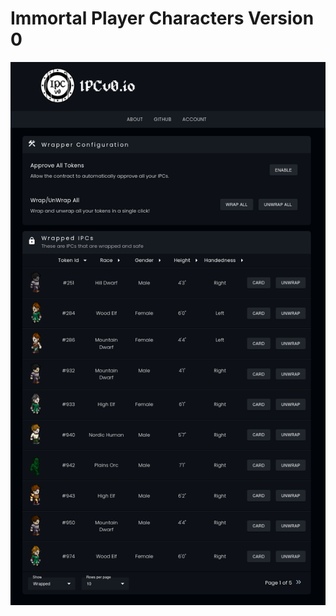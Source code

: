 # Immortal Player Characters Version 0

<img style="width: 800px;" src="https://raw.githubusercontent.com/JohnnyLdeAlba/ipcv0-website/main/preview.png" />
